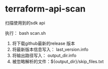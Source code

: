 # terraform-api-scan

扫描使用到的sdk api

执行： bash scan.sh

1. 将下载github最新的release 版本
2. 将最新版本信息写入： last_version.info
3. 将输出路径写入： output_dir.info
4. 被忽略解析的文件：${output_dir}/skip_files.txt
